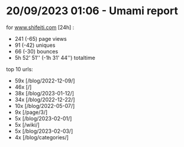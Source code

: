 # 20/09/2023 01:06 - Umami report
for www.shifeiti.com [24h] :

 - 241 (-65) page views
 - 91 (-42) uniques
 - 66 (-30) bounces
 - 5h 52' 51'' (-1h 31' 44'') totaltime


top 10 urls:
 - 59x [/blog/2022-12-09/]
 - 46x [/]
 - 38x [/blog/2023-01-12/]
 - 34x [/blog/2022-12-22/]
 - 10x [/blog/2022-05-07/]
 - 9x [/page/3/]
 - 5x [/blog/2023-02-01/]
 - 5x [/wiki/]
 - 5x [/blog/2023-02-03/]
 - 4x [/blog/categories/]


